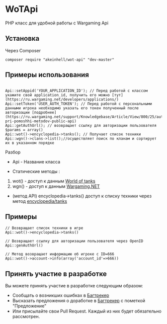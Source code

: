 WoTApi
======

PHP класс для удобной работы с Wargaming Api 

## Установка ##

Через Composer 
```
composer require "akeinhell/wot-api" "dev-master"
```

## Примеры использования ##
```

Api::setAppid('YOUR_APPLICATION_ID'); // Перед работой с классом укажите свой application_id, получить его можно [тут](https://ru.wargaming.net/developers/applications/)
Api::setToken('USER_AUTH_TOKEN'); // Перед работой с персональными данными игрока необходимо указать его токен полученный после авторизации [подробнее](https://ru.wargaming.net/support/Knowledgebase/Article/View/800/25/autentifikcija-pri-pomoshhi-metodov-public-api)
Api::getAuthUrl(); // возвращает ссылку для авторизации пользователя
$params = array()
Api::wot()->encyclopedia->tanks(); // Получает список техники
Api::wgn()->clans->list();//осуществляет поиск по кланам и сортирует их в указанном порядке

```

Разбор

- Api - Название класса

- Статические методы : 
 1. wot() - доступ к данным [World of tanks](https://ru.wargaming.net/developers/api_reference/wot/account/list/) 
 2. wgn() - доступ к данным [Wargaming.NET](https://ru.wargaming.net/developers/api_reference/wgn/clans/list/) 

- (метод API) encyclopedia->tanks() доступ к списку техники через метод [encyclopedia/tanks](https://ru.wargaming.net/developers/api_reference/wot/encyclopedia/tanks/) 
 
 
 ## Примеры ##
 
```
// Возвращает список техники в игре
Api::wot()->encyclopedia->tanks()

// Возвращает ссылку для авторизации пользователя через OpenID
Api::genAuthUrl()

// Метод возвращает информацию об игроке c ID=666
Api::wot()->account->info(array('account_id'=>666))
```

## Принять участие в разработке ##

Вы можете принять участие в разработке следующим образом:
- Сообщать о возникших ошибках в [Багтрекер](https://github.com/akeinhell/WotApi/issues)
- Высказать предложения о доработке в [Багтрекер](https://github.com/akeinhell/WotApi/issues) с пометкой "Предложение"
- Или присылайте свои Pull Request. Каждый из них будет обязательно рассмотрен.